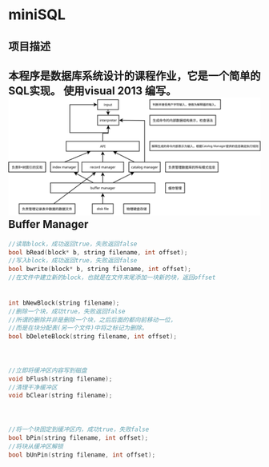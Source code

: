 miniSQL
====
项目描述
----
本程序是数据库系统设计的课程作业，它是一个简单的SQL实现。
使用visual 2013 编写。
![](https://github.com/XiangTianxiao/miniSQL/raw/master/doc/img/structure.svg)
Buffer Manager
----
```cpp
//读取block，成功返回true，失败返回false
bool bRead(block* b, string filename, int offset);
//写入block，成功返回true，失败返回false
bool bwrite(block* b, string filename, int offset);
//在文件中建立新的block，也就是在文件末尾添加一块新的块，返回offset


int bNewBlock(string filename);
//删除一个块，成功true，失败返回false
//所谓的删除并非是删除一个块，之后后面的都向前移动一位，
//而是在块分配表(另一个文件)中将之标记为删除。
bool bDeleteBlock(string filename, int offset);



//立即将缓冲区内容写到磁盘
void bFlush(string filename);
//清理干净缓冲区
void bClear(string filename);



//将一个块固定到缓冲区内，成功true，失败false
bool bPin(string filename, int offset);
//将块从缓冲区解锁
bool bUnPin(string filename, int offset);
```